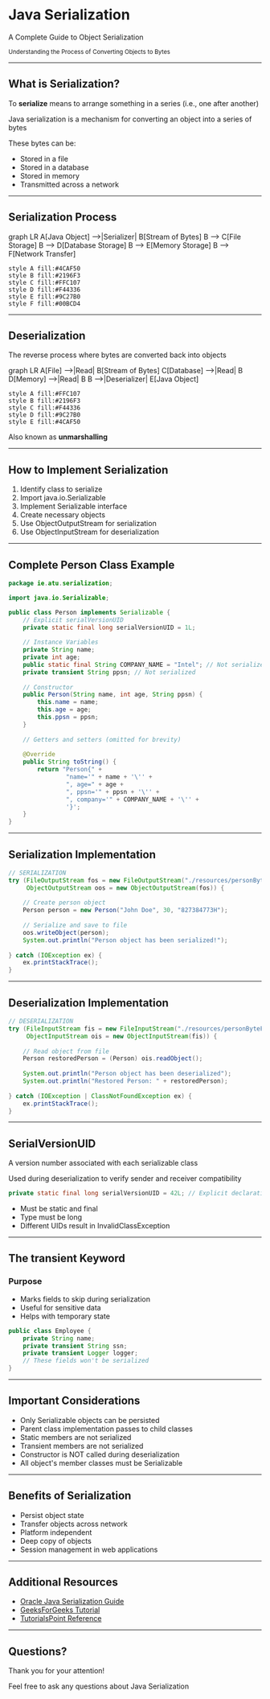 <!-- .slide: data-background-gradient="linear-gradient(to bottom, #002366, #000000)" -->
# <span class="custom-title">Java Serialization</span>

A Complete Guide to Object Serialization

<small>Understanding the Process of Converting Objects to Bytes</small>
<!-- .element: class="fragment fade-up" -->

---

## What is Serialization?

<div class="process-box fragment fade-up">

To **serialize** means to arrange something in a series (i.e., one after another)

</div>

<div class="process-box fragment fade-up">

Java serialization is a mechanism for converting an object into a series of bytes

</div>

<div class="process-box fragment fade-up">

These bytes can be:
* Stored in a file
* Stored in a database
* Stored in memory
* Transmitted across a network

</div>

---

## Serialization Process

<div class="mermaid">
graph LR
    A[Java Object] -->|Serializer| B[Stream of Bytes]
    B --> C[File Storage]
    B --> D[Database Storage]
    B --> E[Memory Storage]
    B --> F[Network Transfer]
    
    style A fill:#4CAF50
    style B fill:#2196F3
    style C fill:#FFC107
    style D fill:#F44336
    style E fill:#9C27B0
    style F fill:#00BCD4
</div>

---

## Deserialization

<div class="process-box">

The reverse process where bytes are converted back into objects

</div>

<div class="mermaid fragment fade-up">
graph LR
    A[File] -->|Read| B[Stream of Bytes]
    C[Database] -->|Read| B
    D[Memory] -->|Read| B
    B -->|Deserializer| E[Java Object]
    
    style A fill:#FFC107
    style B fill:#2196F3
    style C fill:#F44336
    style D fill:#9C27B0
    style E fill:#4CAF50
</div>

Also known as **unmarshalling**
<!-- .element: class="fragment fade-up" -->

---

## How to Implement Serialization

<div class="process-box">

1. Identify class to serialize <!-- .element: class="fragment fade-up" -->
2. Import java.io.Serializable <!-- .element: class="fragment fade-up" -->
3. Implement Serializable interface <!-- .element: class="fragment fade-up" -->
4. Create necessary objects <!-- .element: class="fragment fade-up" -->
5. Use ObjectOutputStream for serialization <!-- .element: class="fragment fade-up" -->
6. Use ObjectInputStream for deserialization <!-- .element: class="fragment fade-up" -->

</div>

---

## Complete Person Class Example

```java
package ie.atu.serialization;

import java.io.Serializable;

public class Person implements Serializable {
    // Explicit serialVersionUID
    private static final long serialVersionUID = 1L;
    
    // Instance Variables
    private String name;
    private int age;
    public static final String COMPANY_NAME = "Intel"; // Not serialized
    private transient String ppsn; // Not serialized
    
    // Constructor
    public Person(String name, int age, String ppsn) {
        this.name = name;
        this.age = age;
        this.ppsn = ppsn;
    }
    
    // Getters and setters (omitted for brevity)
    
    @Override
    public String toString() {
        return "Person{" +
                "name='" + name + '\'' +
                ", age=" + age +
                ", ppsn='" + ppsn + '\'' +
                ", company='" + COMPANY_NAME + '\'' +
                '}';
    }
}
```

---

## Serialization Implementation

```java
// SERIALIZATION
try (FileOutputStream fos = new FileOutputStream("./resources/personByteFile.ser");
     ObjectOutputStream oos = new ObjectOutputStream(fos)) {
    
    // Create person object
    Person person = new Person("John Doe", 30, "827384773H");
    
    // Serialize and save to file
    oos.writeObject(person);
    System.out.println("Person object has been serialized!");
    
} catch (IOException ex) {
    ex.printStackTrace();
}
```

---

## Deserialization Implementation

```java
// DESERIALIZATION
try (FileInputStream fis = new FileInputStream("./resources/personByteFile.ser");
     ObjectInputStream ois = new ObjectInputStream(fis)) {
    
    // Read object from file
    Person restoredPerson = (Person) ois.readObject();
    
    System.out.println("Person object has been deserialized");
    System.out.println("Restored Person: " + restoredPerson);
    
} catch (IOException | ClassNotFoundException ex) {
    ex.printStackTrace();
}
```

---

## SerialVersionUID

<div class="concept-card">

A version number associated with each serializable class

</div>

<div class="warning-box fragment fade-up">

Used during deserialization to verify sender and receiver compatibility

</div>

```java
private static final long serialVersionUID = 42L; // Explicit declaration
```
<!-- .element: class="fragment fade-up" -->

* Must be static and final
* Type must be long
* Different UIDs result in InvalidClassException
<!-- .element: class="fragment fade-up" -->

---

## The transient Keyword

<div class="grid-2col">
<div>
<div class="concept-card">

### Purpose
* Marks fields to skip during serialization
* Useful for sensitive data
* Helps with temporary state

</div>
</div>
<div>

```java
public class Employee {
    private String name;
    private transient String ssn;
    private transient Logger logger;
    // These fields won't be serialized
}
```

</div>
</div>

---

## Important Considerations

<div class="warning-box">

* Only Serializable objects can be persisted <!-- .element: class="fragment fade-up" -->
* Parent class implementation passes to child classes <!-- .element: class="fragment fade-up" -->
* Static members are not serialized <!-- .element: class="fragment fade-up" -->
* Transient members are not serialized <!-- .element: class="fragment fade-up" -->
* Constructor is NOT called during deserialization <!-- .element: class="fragment fade-up" -->
* All object's member classes must be Serializable <!-- .element: class="fragment fade-up" -->

</div>

---

## Benefits of Serialization

<div class="process-box">

* Persist object state <!-- .element: class="fragment fade-up" -->
* Transfer objects across network <!-- .element: class="fragment fade-up" -->
* Platform independent <!-- .element: class="fragment fade-up" -->
* Deep copy of objects <!-- .element: class="fragment fade-up" -->
* Session management in web applications <!-- .element: class="fragment fade-up" -->

</div>

---
<!-- .slide: data-background-gradient="linear-gradient(to bottom, #000000, #002366)" -->

## Additional Resources

<div class="process-box">

* [Oracle Java Serialization Guide](https://www.oracle.com/technical-resources/articles/java/serializationapi.html)
* [GeeksForGeeks Tutorial](https://www.geeksforgeeks.org/serialization-in-java/)
* [TutorialsPoint Reference](https://www.tutorialspoint.com/java/java_serialization.htm)

</div>

---
<!-- .slide: data-background-gradient="linear-gradient(to bottom, #002366, #000000)" -->

## Questions?

<div class="fragment fade-up">
    <p>Thank you for your attention!</p>
    <medium>Feel free to ask any questions about Java Serialization</medium>
</div>